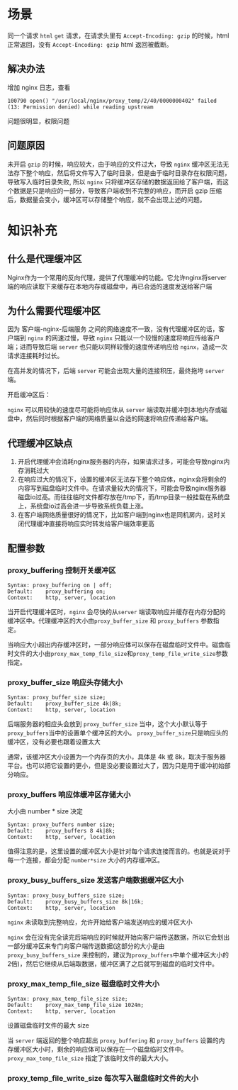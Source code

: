 # 场景
同一个请求 `html` `get` 请求，在请求头里有 `Accept-Encoding: gzip` 的时候，html 正常返回，没有 `Accept-Encoding: gzip` html 返回被截断。

## 解决办法
增加 nginx 日志，查看

```shell
100790 open() "/usr/local/nginx/proxy_temp/2/40/0000000402" failed (13: Permission denied) while reading upstream

```

问题很明显，权限问题


## 问题原因
未开启 `gzip` 的时候，响应较大，由于响应的文件过大，导致 `nginx` 缓冲区无法无法存下整个响应，然后将文件写入了临时目录，但是由于临时目录存在权限问题，导致写入临时目录失败, 所以 `nginx` 只将缓冲区存储的数据返回给了客户端，而这个数据是只是响应的一部分，导致客户端收到不完整的响应，而开启 gzip 压缩后，数据量会变小，缓冲区可以存储整个响应，就不会出现上述的问题。

# 知识补充

## 什么是代理缓冲区
Nginx作为一个常用的反向代理，提供了代理缓冲的功能。它允许nginx将server端的响应读取下来缓存在本地内存或磁盘中，再已合适的速度发送给客户端


## 为什么需要代理缓冲区
因为 客户端-nginx-后端服务 之间的网络速度不一致，没有代理缓冲区的话，客户端到 `nginx` 的网速过慢，导致 `nginx` 只能以一个较慢的速度将响应传给客户端；进而导致后端 `server` 也只能以同样较慢的速度传递响应给 `nginx`，造成一次请求连接耗时过长。

在高并发的情况下，后端 `server` 可能会出现大量的连接积压，最终拖垮 `server` 端。

开启缓冲区后：

`nginx` 可以用较快的速度尽可能将响应体从 `server` 端读取并缓冲到本地内存或磁盘中，然后同时根据客户端的网络质量以合适的网速将响应传递给客户端。


## 代理缓冲区缺点
1. 开启代理缓冲会消耗nginx服务器的内存，如果请求过多，可能会导致nginx内存消耗过大
2. 在响应过大的情况下，设置的缓冲区无法存下整个响应体，nginx会将剩余的内容写到磁盘临时文件中。在请求量较大的情况下，可能会导致nginx服务器磁盘io过高。而往往临时文件都存放在/tmp下，而/tmp目录一般挂载在系统盘上，系统盘io过高会进一步导致系统负载上涨。
3. 在客户端网络质量很好的情况下，比如客户端到nginx也是同机房内，这时关闭代理缓冲直接将响应实时转发给客户端效率更高


## 配置参数
### proxy_buffering 控制开关缓冲区


```shell
Syntax:	proxy_buffering on | off;
Default:	proxy_buffering on;
Context:	http, server, location
```

当开启代理缓冲区时，`nginx` 会尽快的从`server` 端读取响应并缓存在内存分配的缓冲区中。代理缓冲区的大小由`proxy_buffer_size` 和 `proxy_buffers` 参数指定。

当响应大小超出内存缓冲区时，一部分响应体可以保存在磁盘临时文件中。磁盘临时文件的大小由`proxy_max_temp_file_size`和`proxy_temp_file_write_size`参数指定。

### proxy_buffer_size 响应头存储大小

```shell
Syntax:	proxy_buffer_size size;
Default:	proxy_buffer_size 4k|8k;
Context:	http, server, location
```
后端服务器的相应头会放到 `proxy_buffer_size` 当中，这个大小默认等于`proxy_buffers`当中的设置单个缓冲区的大小。 
`proxy_buffer_size`只是响应头的缓冲区，没有必要也跟着设置太大

通常，该缓冲区大小设置为一个内存页的大小，具体是 4k 或 8k，取决于服务器平台。也可以把它设置的更小，但是没必要设置过大了，因为只是用于缓冲初始部分响应。

### proxy_buffers 响应体缓冲区存储大小
大小由 number * size 决定

```shell
Syntax:	proxy_buffers number size;
Default:	proxy_buffers 8 4k|8k;
Context:	http, server, location
```

值得注意的是，这里设置的缓冲区大小是针对每个请求连接而言的。也就是说对于每一个连接，都会分配 `number*size` 大小的内存缓冲区。



### proxy_busy_buffers_size 发送客户端数据缓冲区大小
```shell
Syntax:	proxy_busy_buffers_size size;
Default:	proxy_busy_buffers_size 8k|16k;
Context:	http, server, location
```

`nginx` 未读取到完整响应，允许开始给客户端发送响应的缓冲区大小

`nginx` 会在没有完全读完后端响应的时候就开始向客户端传送数据，所以它会划出一部分缓冲区来专门向客户端传送数据(这部分的大小是由 `proxy_busy_buffers_size` 来控制的，建议为`proxy_buffers`中单个缓冲区大小的2倍)，然后它继续从后端取数据，缓冲区满了之后就写到磁盘的临时文件中。


### proxy_max_temp_file_size 磁盘临时文件大小

```shell
Syntax:	proxy_max_temp_file_size size;
Default:	proxy_max_temp_file_size 1024m;
Context:	http, server, location
```
设置磁盘临时文件的最大 size

当 `server` 端返回的整个响应超出 `proxy_buffering` 和 `proxy_buffers` 设置的内存缓冲区大小时，剩余的响应体可以保存在一个磁盘临时文件中。`proxy_max_temp_file_size` 指定了该临时文件的最大大小。

### proxy_temp_file_write_size 每次写入磁盘临时文件的大小